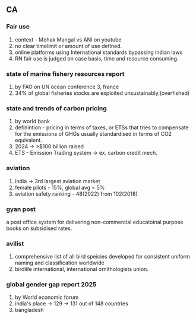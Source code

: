 ## CA
### Fair use
1. context - Mohak Mangal vs ANI on youtube
2. no clear timelimit or amount of use defined.
3. online platforms using International standards bypassing indian laws
4. RN fair use is judged on case basis, time and resource consuming.

### state of marine fishery resources report
1. by FAO on UN ocean conference 3, france
2. 34% of global fisheries stocks are exploited unsustainably.(overfished)
### state and trends of carbon pricing
1. by world bank
2. definintion - pricing in terms of taxes, or ETSs that tries to compensate for the emissions of GHGs usually standardised in terms of CO2 equivalent.
3. 2024 -> >$100 billion raised
4. ETS - Emission  Trading system -> ex. carbon credit mech.
### aviation
1. india -> 3rd largest aviation market
2. female pilots - 15%, global avg = 5%
3. aviation safety ranking - 48(2022) from 102(2018)
### gyan post
a post office system for delivering non-commercial educatoinal purpose books on subsidised rates.

### avilist
1. comprehensive list of all bird speicies developed for consistent uniform naming and classification worldwide
2. birdlife international, international ornithologists union.

### global gender gap report 2025
1. by World economic forum
2. india's place -> 129 -> 131 out of 148 countries
3. bangladesh 